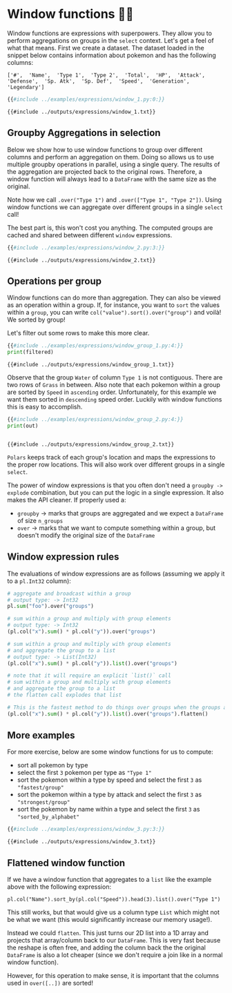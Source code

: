 # Window functions 🚀🚀

Window functions are expressions with superpowers. They allow you to perform
aggregations on groups in the `select` context. Let's get a feel of what that means.
First we create a dataset. The dataset loaded in the snippet below contains information
about pokemon and has the following columns:

`['#',  'Name',  'Type 1',  'Type 2',  'Total',  'HP',  'Attack',  'Defense',  'Sp. Atk',  'Sp. Def',  'Speed',  'Generation',  'Legendary']`

```python
{{#include ../examples/expressions/window_1.py:0:}}
```

```text
{{#include ../outputs/expressions/window_1.txt}}
```

## Groupby Aggregations in selection

Below we show how to use window functions to group over different columns and perform an
aggregation on them. Doing so allows us to use multiple groupby operations in parallel,
using a single query. The results of the aggregation are projected back to the original
rows. Therefore, a window function will always lead to a `DataFrame` with the same size
as the original.

Note how we call `.over("Type 1")` and `.over(["Type 1", "Type 2"])`. Using window
functions we can aggregate over different groups in a single `select` call!

The best part is, this won't cost you anything. The computed groups are cached and
shared between different `window` expressions.

```python
{{#include ../examples/expressions/window_2.py:3:}}
```

```text
{{#include ../outputs/expressions/window_2.txt}}
```

## Operations per group

Window functions can do more than aggregation. They can also be viewed as an operation
within a group. If, for instance, you want to `sort` the values within a `group`, you
can write `col("value").sort().over("group")` and voilà! We sorted by group!

Let's filter out some rows to make this more clear.

```python
{{#include ../examples/expressions/window_group_1.py:4:}}
print(filtered)
```

```text
{{#include ../outputs/expressions/window_group_1.txt}}
```

Observe that the group `Water` of column `Type 1` is not contiguous. There are two rows
of `Grass` in between. Also note that each pokemon within a group are sorted by `Speed`
in `ascending` order. Unfortunately, for this example we want them sorted in
`descending` speed order. Luckily with window functions this is easy to accomplish.

```python
{{#include ../examples/expressions/window_group_2.py:4:}}
print(out)
```

```text

{{#include ../outputs/expressions/window_group_2.txt}}
```

`Polars` keeps track of each group's location and maps the expressions to the proper row
locations. This will also work over different groups in a single `select`.

The power of window expressions is that you often don't need a `groupby -> explode`
combination, but you can put the logic in a single expression. It also makes the API
cleaner. If properly used a:

- `groupby` -> marks that groups are aggregated and we expect a `DataFrame` of size
  `n_groups`
- `over` -> marks that we want to compute something within a group, but doesn't modify the
  original size of the `DataFrame`

## Window expression rules

The evaluations of window expressions are as follows (assuming we apply it to a
`pl.Int32` column):

```python
# aggregate and broadcast within a group
# output type: -> Int32
pl.sum("foo").over("groups")

# sum within a group and multiply with group elements
# output type: -> Int32
(pl.col("x").sum() * pl.col("y")).over("groups")

# sum within a group and multiply with group elements 
# and aggregate the group to a list
# output type: -> List(Int32)
(pl.col("x").sum() * pl.col("y")).list().over("groups")

# note that it will require an explicit `list()` call
# sum within a group and multiply with group elements 
# and aggregate the group to a list
# the flatten call explodes that list

# This is the fastest method to do things over groups when the groups are sorted
(pl.col("x").sum() * pl.col("y")).list().over("groups").flatten()
```

## More examples

For more exercise, below are some window functions for us to compute:

- sort all pokemon by type
- select the first `3` pokemon per type as `"Type 1"`
- sort the pokemon within a type by speed and select the first `3` as `"fastest/group"`
- sort the pokemon within a type by attack and select the first `3` as `"strongest/group"`
- sort the pokemon by name within a type and select the first `3` as
  `"sorted_by_alphabet"`

```python
{{#include ../examples/expressions/window_3.py:3:}}
```

```text
{{#include ../outputs/expressions/window_3.txt}}
```

## Flattened window function

If we have a window function that aggregates to a `list` like the example above with the
following expression:

`pl.col("Name").sort_by(pl.col("Speed")).head(3).list().over("Type 1")`

This still works, but that would give us a column type `List` which might not be what we
want (this would significantly increase our memory usage!).

Instead we could `flatten`. This just turns our 2D list into a 1D array and projects
that array/column back to our `DataFrame`. This is very fast because the reshape is
often free, and adding the column back the the original `DataFrame` is also a lot
cheaper (since we don't require a join like in a normal window function).

However, for this operation to make sense, it is important that the columns used in
`over([..])` are sorted!
